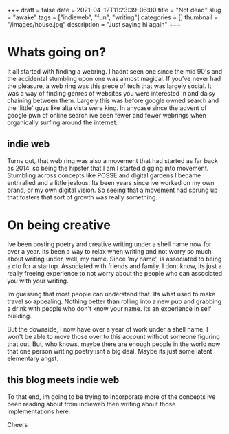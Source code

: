 +++ 
draft = false
date = 2021-04-12T11:23:39-06:00
title = "Not dead"
slug = "awake" 
tags = ["indieweb", "fun", "writing"]
categories = []
thumbnail = "/images/house.jpg"
description = "Just saying hi again"
+++

# Whats going on?

It all started with finding a webring. I hadnt seen one since the mid 90's and the accidental stumbling upon one
was almost magical. If you've never had the pleasure, a web ring was this piece of tech that was largely social.
It was a way of finding genres of websites you were interested in and daisy chaining between them. Largely this was
before google owned search and the 'little' guys like alta vista were king. In anycase since the advent of google
pwn of online search ive seen fewer and fewer webrings when organically surfing around the internet.

## indie web

Turns out, that web ring was also a movement that had started as far back as 2014, so being the hipster that I am
I started digging into movement. Stumbling across concepts like POSSE and digital gardens I became enthralled and a
little jealous. Its been years since ive worked on my own brand, or my own digital vision. So seeing that a movement
had sprung up that fosters that sort of growth was really something.

# On being creative

Ive been posting poetry and creative writing under a shell name now for over a year. Its been a way to relax when writing
and not worry so much about writing under, well, my name. Since 'my name', is associated to being a cto for a startup.
Associated with friends and family. I dont know, its just a really freeing experience to not worry about the people who
can associated you with your writing.

Im guessing that most people can understand that. Its what used to make travel so appealing. Nothing better than rolling
into a new pub and grabbing a drink with people who don't know your name. Its an experience in self building. 

But the downside, I now have over a year of work under a shell name. I won't be able to move those over to this account
without someone figuring that out. But, who knows, maybe there are enough people in the world now that one person writing
poetry isnt a big deal. Maybe its just some latent elementary angst.

## this blog meets indie web

To that end, im going to be trying to incorporate more of the concepts ive been reading about from indieweb then writing
about those implementations here. 

Cheers